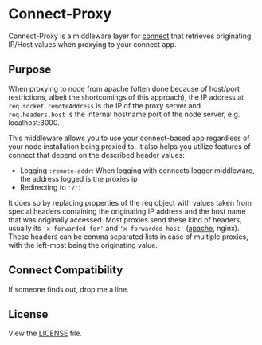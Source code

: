 # Connect-Proxy
Connect-Proxy is a middleware layer for [connect](https://github.com/senchalabs/connect) that retrieves originating IP/Host values when proxying to your connect app.

## Purpose
When proxying to node from apache (often done because of host/port restrictions, albeit the shortcomings of this approach), the IP address at `req.socket.remoteAddress` is the IP of the proxy server and `req.headers.host` is the internal hostname:port of the node server, e.g. localhost:3000.

This middleware allows you to use your connect-based app regardless of your node installation being proxied to. It also helps you utilize features of connect that depend on the described header values:

   - Logging `:remote-addr`: When logging with connects logger middleware, the address logged is the proxies ip
   - Redirecting to `'/'`:

It does so by replacing properties of the req object with values taken from special headers containing the originating IP address and the host name that was originally accessed. Most proxies send these kind of headers, usually its `'x-forwarded-for'` and `'x-forwarded-host'` ([apache](http://httpd.apache.org/docs/2.3/mod/mod_proxy.html#x-headers), nginx). These headers can be comma separated lists in case of multiple proxies, with the left-most being the originating value.

## Connect Compatibility
If someone finds out, drop me a line.

## License
View the [LICENSE](https://github.com/gonsfx/connect-proxy/blob/master/LICENSE) file.
